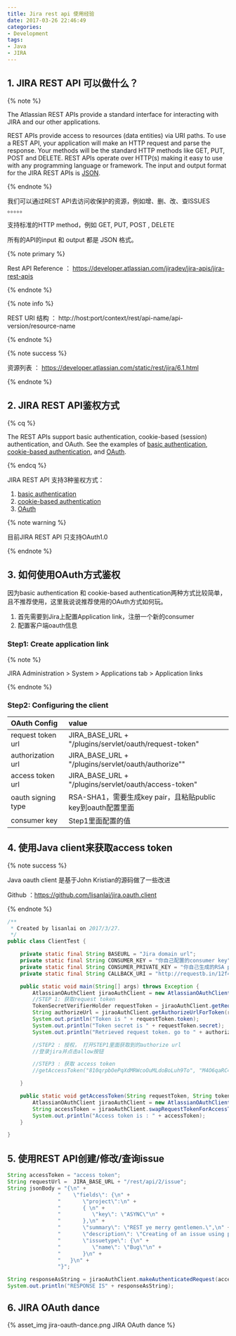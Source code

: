 ```yaml
---
title: Jira rest api 使用经验
date: 2017-03-26 22:46:49
categories:
- Development
tags:
- Java
- JIRA
---
```


## 1. JIRA REST API 可以做什么？

{% note %}

The Atlassian REST APIs provide a standard interface for interacting with JIRA and our other applications. 

REST APIs provide access to resources (data entities) via URI paths. To use a REST API, your application will make an HTTP request and parse the response. Your methods will be the standard HTTP methods like GET, PUT, POST and DELETE. REST APIs operate over HTTP(s) making it easy to use with any programming language or framework. The input and output format for the JIRA REST APIs is [JSON](http://www.json.org/).

{% endnote %}

我们可以通过REST API去访问收保护的资源，例如增、删、改、查ISSUES 。。。。。

支持标准的HTTP method，例如 GET, PUT, POST , DELETE

所有的API的input 和 output 都是 JSON 格式。

{% note primary %}

 Rest API Reference ： https://developer.atlassian.com/jiradev/jira-apis/jira-rest-apis

{% endnote %}

{% note info %}

 REST URI 结构 ： http://host:port/context/rest/api-name/api-version/resource-name

{% endnote %}

{% note success %}

 资源列表 ： https://developer.atlassian.com/static/rest/jira/6.1.html

{% endnote %}

<!-- more -->

##  2. JIRA REST API鉴权方式

{% cq %}

The REST APIs support basic authentication, cookie-based (session) authentication, and OAuth. See the examples of [basic authentication](https://developer.atlassian.com/jiradev/jira-apis/jira-rest-apis/jira-rest-api-tutorials/jira-rest-api-example-basic-authentication), [cookie-based authentication](https://developer.atlassian.com/jiradev/jira-apis/jira-rest-apis/jira-rest-api-tutorials/jira-rest-api-example-cookie-based-authentication), and [OAuth](https://developer.atlassian.com/jiradev/jira-apis/jira-rest-apis/jira-rest-api-tutorials/jira-rest-api-example-oauth-authentication).

{% endcq %}

JIRA REST API 支持3种鉴权方式：

1. [basic authentication](https://developer.atlassian.com/jiradev/jira-apis/jira-rest-apis/jira-rest-api-tutorials/jira-rest-api-example-basic-authentication)
2. [cookie-based authentication](https://developer.atlassian.com/jiradev/jira-apis/jira-rest-apis/jira-rest-api-tutorials/jira-rest-api-example-cookie-based-authentication)
3. [OAuth](https://developer.atlassian.com/jiradev/jira-apis/jira-rest-apis/jira-rest-api-tutorials/jira-rest-api-example-oauth-authentication)

{% note warning %} 

目前JIRA REST API 只支持OAuth1.0

 {% endnote %}

##  3. 如何使用OAuth方式鉴权

因为basic authentication 和 cookie-based authentication两种方式比较简单，且不推荐使用，这里我说说推荐使用的OAuth方式如何玩。

1. 首先需要到Jira上配置Application link，注册一个新的consumer
2. 配置客户端oauth信息

### Step1: Create application link

{% note %}

JIRA Administration > System > Applications tab > Application links

{% endnote %}

### Step2: Configuring the client

| OAuth Config       | value                                    |
| :----------------- | :--------------------------------------- |
| request token url  | JIRA_BASE_URL + "/plugins/servlet/oauth/request-token" |
| authorization url  | JIRA_BASE_URL + "/plugins/servlet/oauth/authorize"" |
| access token url   | JIRA_BASE_URL + "/plugins/servlet/oauth/access-token" |
| oauth signing type | RSA-SHA1，需要生成key pair，且粘贴public key到oauth配置里面 |
| consumer key       | Step1里面配置的值                              |

## 4. 使用Java client来获取access token

{% note success %}

Java oauth client 是基于John Kristian的源码做了一些改进

Github ：https://github.com/lisanlai/jira.oauth.client

{% endnote %}

```java
/**
 * Created by lisanlai on 2017/3/27.
 */
public class ClientTest {

    private static final String BASEURL = "Jira domain url";
    private static final String CONSUMER_KEY = "你自己配置的consumer key";
    private static final String CONSUMER_PRIVATE_KEY = "你自己生成的RSA private key";
    private static final String CALLBACK_URI = "http://requestb.in/12f4ung1";

    public static void main(String[] args) throws Exception {
        AtlassianOAuthClient jiraoAuthClient = new AtlassianOAuthClient(CONSUMER_KEY, CONSUMER_PRIVATE_KEY, BASEURL, CALLBACK_URI);
        //STEP 1: 获取request token
        TokenSecretVerifierHolder requestToken = jiraoAuthClient.getRequestToken();
        String authorizeUrl = jiraoAuthClient.getAuthorizeUrlForToken(requestToken.token);
        System.out.println("Token is " + requestToken.token);
        System.out.println("Token secret is " + requestToken.secret);
        System.out.println("Retrieved request token. go to " + authorizeUrl);

        //STEP2 : 授权， 打开STEP1里面获取到的authorize url
        //登录jira并点击allow按钮

        //STEP3 : 获取 access token
        //getAccessToken("810qrpbOePqXdMRWcoOuMLdoBoLuh9To", "M4O6qaRC4OVDKzQOCcVrmvvpCNkYmhpm", "0aOMdW");

    }

    public static void getAccessToken(String requestToken, String tokenSecret, String verifier) throws OAuthException, IOException, URISyntaxException {
        AtlassianOAuthClient jiraoAuthClient = new AtlassianOAuthClient(CONSUMER_KEY, CONSUMER_PRIVATE_KEY, BASEURL, CALLBACK_URI);
        String accessToken = jiraoAuthClient.swapRequestTokenForAccessToken(requestToken, tokenSecret, verifier);
        System.out.println("Access token is : " + accessToken);
    }

}
```

## 5. 使用REST API创建/修改/查询issue

```java
String accessToken = "access token";
String requestUrl =  JIRA_BASE_URL + "/rest/api/2/issue";
String jsonBody = "{\n" +
                "    \"fields\": {\n" +
                "       \"project\":\n" +
                "       { \n" +
                "          \"key\": \"ASYNC\"\n" +
                "       },\n" +
                "       \"summary\": \"REST ye merry gentlemen.\",\n" +
                "       \"description\": \"Creating of an issue using project keys and issue type names using the REST API\",\n" +
                "       \"issuetype\": {\n" +
                "          \"name\": \"Bug\"\n" +
                "       }\n" +
                "   }\n" +
                "}";

String responseAsString = jiraoAuthClient.makeAuthenticatedRequest(accessToken, OAuthMessage.POST, requestUrl, Collections.emptySet(), jsonBody);
System.out.println("RESPONSE IS" + responseAsString);
```

## 6. JIRA OAuth dance 

{% asset_img jira-oauth-dance.png JIRA OAuth dance %}